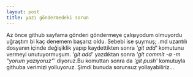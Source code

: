 ```yaml
---
layout: post
title: yazı göndermedeki sorun
---
```

Az önce github sayfama gönderi göndermeye çalışıyodum olmuyordu uğraştım bi kaç denemem başarız oldu. 
Sebebi ise şuymuş;  .md uzantılı dosyanın içinde değişiklik yapıp kaydettikten sonra *'git add'* komutunu vermeyi unutuyormuşum. *'git add'* yazdıktan sonra *'git commit -a -m "yorum yazıyoruz"'* diyoruz.Bu komuttan sonra da *'git push'* komutuyla githuba verimizi yolluyoruz.
Şimdi bunuda sorunsuz yollayabiliriz...
